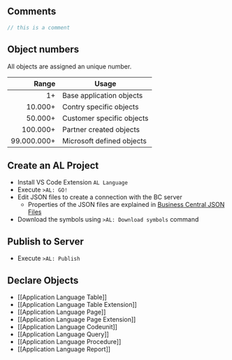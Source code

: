 ## Comments
```pascal
// this is a comment
```

## Object numbers
All objects are assigned an unique number.

|       Range | Usage                     |
| -----------:| ------------------------- |
|          1+ | Base application objects  |
|     10.000+ | Contry specific objects   |
|     50.000+ | Customer specific objects |
|    100.000+ | Partner created objects   |
| 99.000.000+ | Microsoft defined objects |

## Create an AL Project
- Install VS Code Extension `AL Language`
- Execute `>AL: GO!`
- Edit JSON files to create a connection with the BC server
    - Properties of the JSON files are explained in [Business Central JSON Files](https://learn.microsoft.com/en-us/dynamics365/business-central/dev-itpro/developer/devenv-json-files)
- Download the symbols using `>AL: Download symbols` command

## Publish to Server
- Execute `>AL: Publish`

## Declare Objects
- [[Application Language Table]]
- [[Application Language Table Extension]]
- [[Application Language Page]]
- [[Application Language Page Extension]]
- [[Application Language Codeunit]]
- [[Application Language Query]]
- [[Application Language Procedure]]
- [[Application Language Report]]